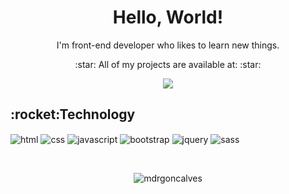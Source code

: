 <h1 align="center">Hello, World!</h1>
<p align="center">I'm front-end developer who likes to learn new things.</p>
<p align="center"> :star: All of my projects are available at: :star: </p>
<p align="center"><a href="https://portfolio-mdrgoncalves.vercel.app/" target="blank"><img src="https://img.shields.io/static/v1?label=&message=Portfolio&color=7159c1&style=for-the-badge&logo=ghost"/></a></p>

<h2>:rocket:Technology</h2>
<p align="left">
 <img align="center" src="https://img.shields.io/badge/HTML5-E34F26?style=for-the-badge&logo=html5&logoColor=white" alt="html"/>
 <img align="center" src="https://img.shields.io/badge/CSS3-1572B6?style=for-the-badge&logo=css3&logoColor=white" alt="css"/>
 <img align="center" src="https://img.shields.io/badge/JavaScript-F7DF1E?style=for-the-badge&logo=javascript&logoColor=black" alt="javascript"/>
 <img align="center" src="https://img.shields.io/badge/Bootstrap-563D7C?style=for-the-badge&logo=bootstrap&logoColor=white" alt="bootstrap"/>
 <img align="center" src="https://img.shields.io/badge/jQuery-0769AD?style=for-the-badge&logo=jquery&logoColor=white" alt="jquery"/>
 <img align="center" src="https://img.shields.io/badge/Sass-CC6699?style=for-the-badge&logo=sass&logoColor=white" alt="sass"/>
</p>

<br>
<p align="center"><img align="center" src="https://github-readme-stats.vercel.app/api/top-langs?username=mdrgoncalves&show_icons=true&theme=dark&locale=en&layout=compact" alt="mdrgoncalves" /></p>
 
